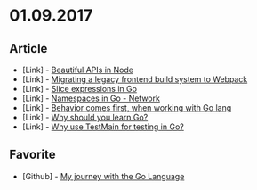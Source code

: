 # 01.09.2017

## Article

- \[Link\] - [Beautiful APIs in Node](https://medium.com/software-engineering/beautiful-node-apis-eaf0b636cbe#.xnhsx79fi)
- \[Link\] - [Migrating a legacy frontend build system to Webpack](http://softeng.oicr.on.ca/chang_wang/2017/01/03/Legacy-Build-Tool-Migration/)
- \[Link\] - [Slice expressions in Go](https://medium.com/golangspec/slice-expressions-in-go-963368c20765#.fr1eu8dhx)
- \[Link\] - [Namespaces in Go - Network](https://medium.com/@teddyking/namespaces-in-go-network-fdcf63e76100#.qpw9kurl2)
- \[Link\] - [Behavior comes first, when working with Go lang](https://medium.com/@yaravind/behavior-comes-first-when-working-with-go-lang-f221f8015a27#.h6lo3awd7)
- \[Link\] - [Why should you learn Go?](https://medium.com/@kevalpatel2106/why-should-you-learn-go-f607681fad65#.9txwzb1za)
- \[Link\] - [Why use TestMain for testing in Go?](https://goinggo.io/why-use-testmain-for-testing-in-go-dafb52b406bc#.91w8tnbvw)


## Favorite

- \[Github\] - [My journey with the Go Language](https://goinggo.io/)
